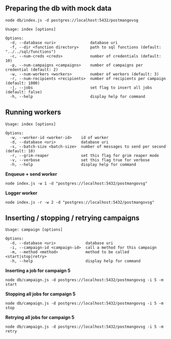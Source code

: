 ## Preparing the db with mock data

`node db/index.js -d postgres://localhost:5432/postmangovsg`

```
Usage: index [options]

Options:
  -d, --database <uri>               database uri
  -f, --dir <function directory>     path to sql functions (default: "../../sql/functions")
  -c, --num-creds <creds>            number of credentials (default: 10)
  -p, --num-campaigns <campaigns>    number of campaigns per credential (default: 2)
  -w, --num-workers <workers>        number of workers (default: 3)
  -r, --num-recipients <recipients>  number of recipients per campaign (default: 1000)
  -j, --jobs                         set flag to insert all jobs (default: false)
  -h, --help                         display help for command
```

## Running workers
```
Usage: index [options]

Options:
  -w, --worker-id <worker-id>    id of worker
  -d, --database <uri>           database uri
  -s, --batch-size <batch-size>  number of messages to send per second (default: 10)
  -r, --grim-reaper              set this flag for grim reaper mode
  -v, --verbose                  set this flag true for verbose
  -h, --help                     display help for command
```


**Enqueue + send worker** 

`node index.js -w 1 -d "postgres://localhost:5432/postmangovsg"`

**Logger worker**

`node index.js -r -w 2 -d "postgres://localhost:5432/postmangovsg"`

## Inserting / stopping / retrying campaigns

```
Usage: campaign [options]

Options:
  -d, --database <uri>             database uri
  -i, --campaign-id <campaign-id>  call a method for this campaign
  -m, --method <method>            method to be called <start|stop|retry>
  -h, --help                       display help for command
```

**Inserting a job for campaign 5**

`node db/campaign.js -d postgres://localhost:5432/postmangovsg -i 5 -m start`

**Stopping all jobs for campaign 5**

`node db/campaign.js -d postgres://localhost:5432/postmangovsg -i 5 -m stop`

**Retrying all jobs for campaign 5**

`node db/campaign.js -d postgres://localhost:5432/postmangovsg -i 5 -m retry`